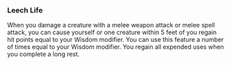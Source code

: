 ### Leech Life
When you damage a creature with a melee weapon attack or melee spell attack, you can cause yourself or one creature within 5 feet of you regain hit points equal to your Wisdom modifier. You can use this feature a number of times equal to your Wisdom modifier. You regain all expended uses when you complete a long rest.